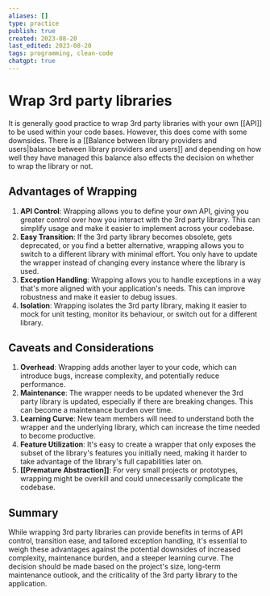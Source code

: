 ```yaml
---
aliases: []
type: practice
publish: true
created: 2023-08-20
last_edited: 2023-08-20
tags: programming, clean-code
chatgpt: true
---
```

# Wrap 3rd party libraries

It is generally good practice to wrap 3rd party libraries with your own [[API]] to be used within your code bases. However, this does come with some downsides. There is a [[Balance between library providers and users|balance between library providers and users]] and depending on how well they have managed this balance also effects the decision on whether to wrap the library or not.

## Advantages of Wrapping

1. **API Control**: Wrapping allows you to define your own API, giving you greater control over how you interact with the 3rd party library. This can simplify usage and make it easier to implement across your codebase.
2. **Easy Transition**: If the 3rd party library becomes obsolete, gets deprecated, or you find a better alternative, wrapping allows you to switch to a different library with minimal effort. You only have to update the wrapper instead of changing every instance where the library is used.
3. **Exception Handling**: Wrapping allows you to handle exceptions in a way that's more aligned with your application's needs. This can improve robustness and make it easier to debug issues.
4. **Isolation**: Wrapping isolates the 3rd party library, making it easier to mock for unit testing, monitor its behaviour, or switch out for a different library.

## Caveats and Considerations

1. **Overhead**: Wrapping adds another layer to your code, which can introduce bugs, increase complexity, and potentially reduce performance.
2. **Maintenance**: The wrapper needs to be updated whenever the 3rd party library is updated, especially if there are breaking changes. This can become a maintenance burden over time.
3. **Learning Curve**: New team members will need to understand both the wrapper and the underlying library, which can increase the time needed to become productive.
4. **Feature Utilization**: It's easy to create a wrapper that only exposes the subset of the library's features you initially need, making it harder to take advantage of the library's full capabilities later on.
5. **[[Premature Abstraction]]**: For very small projects or prototypes, wrapping might be overkill and could unnecessarily complicate the codebase.

## Summary

While wrapping 3rd party libraries can provide benefits in terms of API control, transition ease, and tailored exception handling, it's essential to weigh these advantages against the potential downsides of increased complexity, maintenance burden, and a steeper learning curve. The decision should be made based on the project's size, long-term maintenance outlook, and the criticality of the 3rd party library to the application.